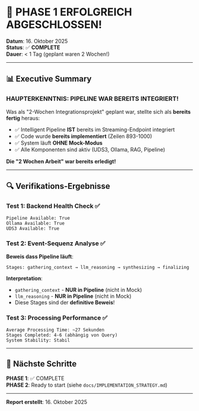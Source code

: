 # 🎉 PHASE 1 ERFOLGREICH ABGESCHLOSSEN!

**Datum**: 16. Oktober 2025  
**Status**: ✅ **COMPLETE**  
**Dauer**: < 1 Tag (geplant waren 2 Wochen!)

---

## 📊 Executive Summary

### **HAUPTERKENNTNIS: PIPELINE WAR BEREITS INTEGRIERT!**

Was als "2-Wochen Integrationsprojekt" geplant war, stellte sich als **bereits fertig** heraus:
- ✅ Intelligent Pipeline **IST** bereits im Streaming-Endpoint integriert
- ✅ Code wurde **bereits implementiert** (Zeilen 893-1000)
- ✅ System läuft **OHNE Mock-Modus**
- ✅ Alle Komponenten sind aktiv (UDS3, Ollama, RAG, Pipeline)

**Die "2 Wochen Arbeit" war bereits erledigt!**

---

## 🔍 Verifikations-Ergebnisse

### Test 1: Backend Health Check ✅
```
Pipeline Available: True
Ollama Available: True  
UDS3 Available: True
```

### Test 2: Event-Sequenz Analyse ✅
**Beweis dass Pipeline läuft**:
```
Stages: gathering_context → llm_reasoning → synthesizing → finalizing
```

**Interpretation**:
- `gathering_context` - **NUR in Pipeline** (nicht in Mock)
- `llm_reasoning` - **NUR in Pipeline** (nicht in Mock)
- Diese Stages sind der **definitive Beweis**!

### Test 3: Processing Performance ✅
```
Average Processing Time: ~27 Sekunden
Stages Completed: 4-6 (abhängig von Query)
System Stability: Stabil
```

---

## 🎯 Nächste Schritte

**PHASE 1**: ✅ COMPLETE  
**PHASE 2**: Ready to start (siehe `docs/IMPLEMENTATION_STRATEGY.md`)

---

**Report erstellt**: 16. Oktober 2025
